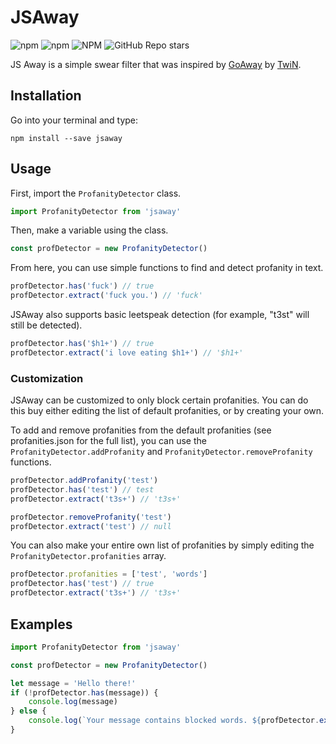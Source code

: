 # JSAway

![npm](https://img.shields.io/npm/dw/jsaway) ![npm](https://img.shields.io/npm/v/jsaway) ![NPM](https://img.shields.io/npm/l/jsaway) ![GitHub Repo stars](https://img.shields.io/github/stars/MalkistCoder/JSAway)

JS Away is a simple swear filter that was inspired by [GoAway](https://github.com/TwiN/go-away/) by [TwiN](https://github.com/TwiN/).

## Installation

Go into your terminal and type:

```
npm install --save jsaway
```

## Usage

First, import the `ProfanityDetector` class.

```js
import ProfanityDetector from 'jsaway'
```

Then, make a variable using the class.

```js
const profDetector = new ProfanityDetector()
```

From here, you can use simple functions to find and detect profanity in text.

```js
profDetector.has('fuck') // true
profDetector.extract('fuck you.') // 'fuck'
```

JSAway also supports basic leetspeak detection (for example, "t3st" will still be detected).

```js
profDetector.has('$h1+') // true
profDetector.extract('i love eating $h1+') // '$h1+'
```

### Customization

JSAway can be customized to only block certain profanities. You can do this buy either editing the list of default profanities, or by creating your own.

To add and remove profanities from the default profanities (see profanities.json for the full list), you can use the `ProfanityDetector.addProfanity` and `ProfanityDetector.removeProfanity` functions.

```js
profDetector.addProfanity('test')
profDetector.has('test') // test
profDetector.extract('t3s+') // 't3s+'

profDetector.removeProfanity('test')
profDetector.extract('test') // null
```

You can also make your entire own list of profanities by simply editing the `ProfanityDetector.profanities` array.

```js
profDetector.profanities = ['test', 'words']
profDetector.has('test') // true
profDetector.extract('t3s+') // 't3s+'
```

## Examples

```js
import ProfanityDetector from 'jsaway'

const profDetector = new ProfanityDetector()

let message = 'Hello there!'
if (!profDetector.has(message)) {
    console.log(message)
} else {
    console.log(`Your message contains blocked words. ${profDetector.extract(message)}`)
}
```
